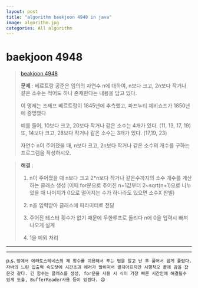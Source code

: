 ```yaml
---  
layout: post  
title: "algorithm baekjoon 4948 in java"  
image: algorithm.jpg  
categories: All algorithm  
---  
```


# baekjoon 4948  

> [beakjoon 4948](https://www.acmicpc.net/problem/4948)  
>   
> **문제** : 베르트랑 공준은 임의의 자연수 n에 대하여, n보다 크고, 2n보다 작거나 같은 소수는 적어도 하나 존재한다는 내용을 담고 있다.  
> 
> 이 명제는 조제프 베르트랑이 1845년에 추측했고, 파프누티 체비쇼프가 1850년에 증명했다   
> 
> 예를 들어, 10보다 크고, 20보다 작거나 같은 소수는 4개가 있다. (11, 13, 17, 19) 또, 14보다 크고, 28보다 작거나 같은 소수는 3개가 있다. (17,19, 23)  
> 
> 자연수 n이 주어졌을 때, n보다 크고, 2n보다 작거나 같은 소수의 개수를 구하는 프로그램을 작성하시오.  

> **해결** :  
> 1. n이 주어졌을 때 n보다 크고 2*n보다 작거나 같은수까지의 소수 개수를 계산하는 클래스 생성 (이때 for문으로 주어진 n+1값부터 2~sqrt(n+1)으로 나누었을 때 나머지가 0으로 떨어지는 수가 하나라도 있으면 소수X 판별)  
> 
> 2. n을 입력받아 클래스에 파라미터로 전달  
> 
> 3. 주어진 테스터 횟수가 없기 때문에 무한루프로 돌리다 n에 0을 입력시 빠져 나오게 설계  
> 
> 4. 1을 예외 처리  

---  

<script src="https://gist.github.com/nnlog/a0e5db40e2e80a53a42f861caee08631.js"></script>  

---   

p.s. `앞에서 에라토스테네스의 체 함수를 이용해서 푸는 법을 알고 난 후 풀어서 쉽게 풀렸다. 자바의 느린 입출력 속도탓에 시간초과 에러가 많이떠서 골치아프지만 시행착오 끝에 감을 잡은것 같다. 긴 함수는 클래스를 생성, for문을 사용 시 식이 가장 빠른 시간안에 해결될수 있게 도출, BufferReader사용 등이 있겠다. 😄`